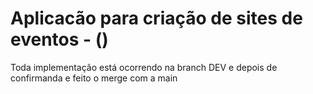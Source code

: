 # Aplicacão para criação de sites de eventos - ()



Toda implementação está ocorrendo na branch DEV e depois de confirmanda e feito o merge com a main
